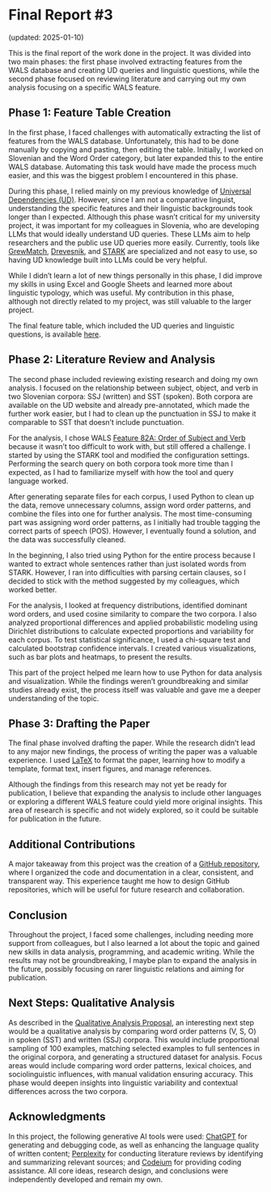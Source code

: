 # Final Report #3
(updated: 2025-01-10)

This is the final report of the work done in the project. It was divided into two main phases: the first phase involved extracting features from the WALS database and creating UD queries and linguistic questions, while the second phase focused on reviewing literature and carrying out my own analysis focusing on a specific WALS feature.

## Phase 1: Feature Table Creation

In the first phase, I faced challenges with automatically extracting the list of features from the WALS database. Unfortunately, this had to be done manually by copying and pasting, then editing the table. Initially, I worked on Slovenian and the Word Order category, but later expanded this to the entire WALS database. Automating this task would have made the process much easier, and this was the biggest problem I encountered in this phase.

During this phase, I relied mainly on my previous knowledge of [Universal Dependencies (UD)](https://universaldependencies.org/). However, since I am not a comparative linguist, understanding the specific features and their linguistic backgrounds took longer than I expected. Although this phase wasn’t critical for my university project, it was important for my colleagues in Slovenia, who are developing LLMs that would ideally understand UD queries. These LLMs aim to help researchers and the public use UD queries more easily. Currently, tools like [GrewMatch](https://match.grew.fr/), [Drevesnik](https://orodja.cjvt.si/drevesnik/), and [STARK](https://github.com/clarinsi/STARK) are specialized and not easy to use, so having UD knowledge built into LLMs could be very helpful.

While I didn’t learn a lot of new things personally in this phase, I did improve my skills in using Excel and Google Sheets and learned more about linguistic typology, which was useful. My contribution in this phase, although not directly related to my project, was still valuable to the larger project.

The final feature table, which included the UD queries and linguistic questions, is available [here](https://docs.google.com/spreadsheets/d/1__Yex-3RSVxV5EE73O_gWyB7J7DTcTU0/edit?gid=1396940900#gid=1396940900).

## Phase 2: Literature Review and Analysis

The second phase included reviewing existing research and doing my own analysis. I focused on the relationship between subject, object, and verb in two Slovenian corpora: SSJ (written) and SST (spoken). Both corpora are available on the UD website and already pre-annotated, which made the further work easier, but I had to clean up the punctuation in SSJ to make it comparable to SST that doesn’t include punctuation.

For the analysis, I chose WALS [Feature 82A: Order of Subject and Verb](https://docs.google.com/spreadsheets/d/1__Yex-3RSVxV5EE73O_gWyB7J7DTcTU0/edit?gid=1396940900#gid=1396940900) because it wasn’t too difficult to work with, but still offered a challenge. I started by using the STARK tool and modified the configuration settings. Performing the search query on both corpora took more time than I expected, as I had to familiarize myself with how the tool and query language worked.

After generating separate files for each corpus, I used Python to clean up the data, remove unnecessary columns, assign word order patterns, and combine the files into one for further analysis. The most time-consuming part was assigning word order patterns, as I initially had trouble tagging the correct parts of speech (POS). However, I eventually found a solution, and the data was successfully cleaned.

In the beginning, I also tried using Python for the entire process because I wanted to extract whole sentences rather than just isolated words from STARK. However, I ran into difficulties with parsing certain clauses, so I decided to stick with the method suggested by my colleagues, which worked better.

For the analysis, I looked at frequency distributions, identified dominant word orders, and used cosine similarity to compare the two corpora. I also analyzed proportional differences and applied probabilistic modeling using Dirichlet distributions to calculate expected proportions and variability for each corpus. To test statistical significance, I used a chi-square test and calculated bootstrap confidence intervals. I created various visualizations, such as bar plots and heatmaps, to present the results.

This part of the project helped me learn how to use Python for data analysis and visualization. While the findings weren’t groundbreaking and similar studies already exist, the process itself was valuable and gave me a deeper understanding of the topic.

## Phase 3: Drafting the Paper

The final phase involved drafting the paper. While the research didn’t lead to any major new findings, the process of writing the paper was a valuable experience. I used [LaTeX](https://www.latex-project.org/) to format the paper, learning how to modify a template, format text, insert figures, and manage references.

Although the findings from this research may not yet be ready for publication, I believe that expanding the analysis to include other languages or exploring a different WALS feature could yield more original insights. This area of research is specific and not widely explored, so it could be suitable for publication in the future.

## Additional Contributions

A major takeaway from this project was the creation of a [GitHub repository](https://github.com/hulln/UD-WALS-Linguistic-Patterns), where I organized the code and documentation in a clear, consistent, and transparent way. This experience taught me how to design GitHub repositories, which will be useful for future research and collaboration.

## Conclusion

Throughout the project, I faced some challenges, including needing more support from colleagues, but I also learned a lot about the topic and gained new skills in data analysis, programming, and academic writing. While the results may not be groundbreaking, I maybe plan to expand the analysis in the future, possibly focusing on rarer linguistic relations and aiming for publication.

## Next Steps: Qualitative Analysis

As described in the [Qualitative Analysis Proposal](./qualitative_analysis_proposal.md), an interesting next step would be a qualitative analysis by comparing word order patterns (V, S, O) in spoken (SST) and written (SSJ) corpora. This would include proportional sampling of 100 examples, matching selected examples to full sentences in the original corpora, and generating a structured dataset for analysis. Focus areas would include comparing word order patterns, lexical choices, and sociolinguistic influences, with manual validation ensuring accuracy. This phase would deepen insights into linguistic variability and contextual differences across the two corpora.

## Acknowledgments

In this project, the following generative AI tools were used: [ChatGPT](https://chat.openai.com) for generating and debugging code, as well as enhancing the language quality of written content; [Perplexity](https://www.perplexity.ai) for conducting literature reviews by identifying and summarizing relevant sources; and [Codeium](https://codeium.com/) for providing coding assistance. All core ideas, research design, and conclusions were independently developed and remain my own.